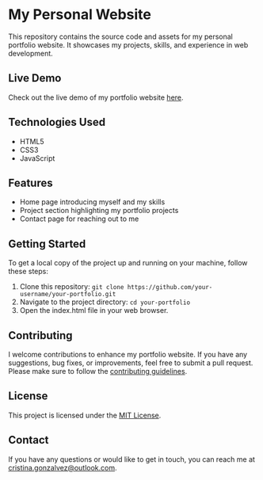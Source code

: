# My Personal Website

This repository contains the source code and assets for my personal portfolio website. It showcases my projects, skills, and experience in web development.

## Live Demo

Check out the live demo of my portfolio website [here](https://cristinagonzalvez.com/).

## Technologies Used

- HTML5
- CSS3
- JavaScript

## Features

- Home page introducing myself and my skills
- Project section highlighting my portfolio projects
- Contact page for reaching out to me

## Getting Started

To get a local copy of the project up and running on your machine, follow these steps:

1. Clone this repository: `git clone https://github.com/your-username/your-portfolio.git`
2. Navigate to the project directory: `cd your-portfolio`
3. Open the index.html file in your web browser.

## Contributing

I welcome contributions to enhance my portfolio website. If you have any suggestions, bug fixes, or improvements, feel free to submit a pull request. Please make sure to follow the [contributing guidelines](CONTRIBUTING.md).

## License

This project is licensed under the [MIT License](LICENSE).

## Contact

If you have any questions or would like to get in touch, you can reach me at cristina.gonzalvez@outlook.com.

